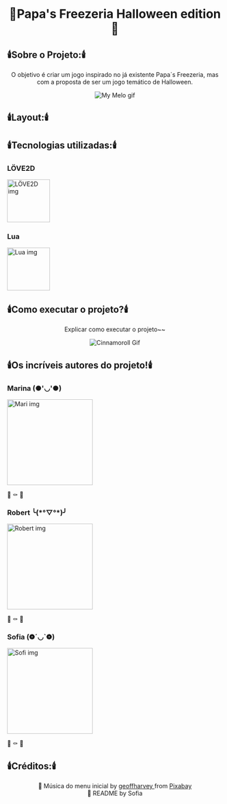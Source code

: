 <h1 align="center">🎃Papa's Freezeria Halloween edition🦇</h1>

<h2 align="left">🕯️Sobre o Projeto:🕯️</h2>

<p align="center">
    O objetivo é criar um jogo inspirado no já existente Papa´s Freezeria, mas com a proposta de ser um jogo temático de Halloween. 
</p>

<p align="center">
    <img alt="My Melo gif" src="https://media.tenor.com/cN8pGKVyc0UAAAAC/sanrio-hello-kitty.gif">
  </p>

<h2 align="left">🕯️Layout:🕯️</h2>

<h2 align="left">🕯️Tecnologias utilizadas:🕯️</h2>

<h3 align="left">LÖVE2D</h3>
<a href="https://love2d.org">
    <img alt="LÖVE2D img" src="https://upload.wikimedia.org/wikipedia/commons/thumb/8/8b/L%C3%96VE_app_icon_%280.10.1%29.svg/2048px-L%C3%96VE_app_icon_%280.10.1%29.svg.png" height="100px"/>
</a>

<h3 align="left">Lua</h3>
<a href="https://www.lua.org/portugues.html">
    <img alt="Lua img" src="https://upload.wikimedia.org/wikipedia/commons/thumb/c/cf/Lua-Logo.svg/260px-Lua-Logo.svg.png" height="100px"/>
</a>

<h2 align="left">🕯️Como executar o projeto?🕯️</h2>

<p align="center">
    Explicar como executar o projeto~~
</p>

<p align="center">
    <img alt="Cinnamoroll Gif" src="https://media.tenor.com/m9xyKBLgyO0AAAAC/sanrio-cinnamoroll.gif">
  </p>

<h2 align="left">🕯️Os incríveis autores do projeto!🕯️</h2>

<h3 align="left">Marina (●'◡'●)</h3>
<a href="https://github.com/Marinakrae">
    <img alt="Mari img" src="https://media.tenor.com/epvkxwocGuQAAAAC/susz-sus.gif" height="200"/>
</a>
<p align="left">
    💜
    ⚰️
    💜
</p>

<h3 align="left">Robert ╰(*°▽°*)╯</h3>
<a href="https://github.com/Robert-dvk">
    <img alt="Robert img" src="https://media.tenor.com/HA61HwAtP8wAAAAC/pochacco-sanrio.gif" height="200"/>
</a>
<p align="left">
    💜
    ⚰️
    💜
</p>

<h3 align="left">Sofia (❁´◡`❁)</h3>
<a href="https://github.com/sofia-krae">
    <img alt="Sofi img" src="https://media.tenor.com/RSUq8agBH0EAAAAC/kawaii-cinnamoroll.gif" height="200"/>
</a>
<p align="left">
    💜
    ⚰️
    💜
</p>

<h2 align="left">🕯️Créditos:🕯️</h2>

<p align="center"> 
    🎃 Música do menu inicial by
    <a href="https://pixabay.com/users/geoffharvey-9096471/?utm_source=link-attribution&amp;utm_medium=referral&amp;utm_campaign=music&amp;utm_content=122118%22%3E"> geoffharvey </a> from <a href="https://pixabay.com//?utm_source=link-attribution&amp;utm_medium=referral&amp;utm_campaign=music&amp;utm_content=122118%22%3E"> Pixabay </a>
    <br>
    👻 README by Sofia
</p>


